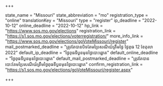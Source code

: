 +++

state_name = "Missouri"
state_abbreviation = "mo"
registration_type = "online"
translationKey = "Missouri"
type = "register"
ip_deadline = "2022-10-12"
online_deadline = "2022-10-12"
hp_link = "https://www.sos.mo.gov/elections"
registration_link = "https://s1.sos.mo.gov/elections/voterregistration/"
more_info_link = "https://www.sos.mo.gov/elections/goVoteMissouri/register"
mail_postmarked_deadline = "ត្រូវតែបានបិទតែមប្រៃសណីយ៍ត្រឹមថ្ងៃ​ ថ្ងៃពុធ 12 ខែតុលា 2022"
default_ip_deadline = "ថ្ងៃពុធទីបួនមុនថ្ងៃបោះឆ្នោត"
default_online_deadline = "ថ្ងៃពុធទីបួនមុនថ្ងៃបោះឆ្នោត"
default_mail_postmarked_deadline = "ត្រូវតែបានបោះតែមប្រៃសណីយ៍ត្រឹមថ្ងៃពុធទីបួនមុនថ្ងៃបោះឆ្នោត"
confirm_registration_link = "https://s1.sos.mo.gov/elections/goVoteMissouri/register.aspx"

+++
